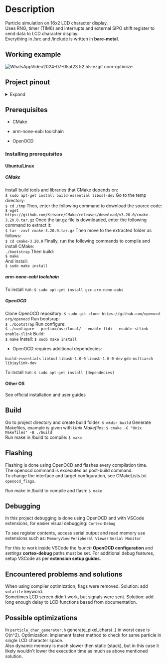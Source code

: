 
# Description
Particle simulation on 16x2 LCD character display.  
Uses RNG, timer (TIM6) and interrupts and external SIPO shift register to send data to LCD character display.   
Everything in /src and /include is written in **bare-metal**.   
## Working example  
![WhatsAppVideo2024-07-05at23 52 55-ezgif com-optimize](https://github.com/AEF1551s/16x2_particle_simulation/assets/65708516/32a1a61f-b702-4039-9941-beb83fe7da17)  
## Project pinout
<details>
  <summary>Expand</summary>  
  
![Screenshot from 2024-07-06 02-28-42](https://github.com/AEF1551s/16x2_particle_simulation/assets/65708516/b9d0f2de-a9aa-421d-9aae-6ade8df3f8d6)

</details> 

## Prerequisites

- CMake

-  arm-none-eabi toolchain

-  OpenOCD

  

### Installing prerequisites

#### Ubuntu/Linux

##### CMake

Install build tools and libraries that CMake depends on:  
`$ sudo apt-get install build-essential libssl-dev`
Go to the temp directory:  
`$ cd /tmp`
Then, enter the following command to download the source code:  
`$ wget https://github.com/Kitware/CMake/releases/download/v3.20.0/cmake-3.20.0.tar.gz`
Once the tar.gz file is downloaded, enter the following command to extract it:  
`$ tar -zxvf cmake-3.20.0.tar.gz`
Then move to the extracted folder as follows:  
`$ cd cmake-3.20.0`
Finally, run the following commands to compile and install CMake:  
`./bootstrap`
Then  build:  
`$ make`  
And install:  
`$ sudo make install`
##### arm-none-eabi toolchain
To install run:
`$ sudo apt-get install gcc-arm-none-eabi`

##### OpenOCD
Clone OpenOCD repository:
`$ sudo git clone https://github.com/openocd-org/openocd`
Run bootsrap:  
`$ ./bootstrap`
Run configure:  
`$ ./configure --prefix=/usr/local/ --enable-ftdi --enable-stlink --enable-jlink`
Build:  
`$ make`
Install:
`$ sudo make install`

- OpenOCD requires additional dependecies:

`build-essentials`
`libtool`
`libusb-1.0-0`
`libusb-1.0-0-dev`
`gdb-multiarch`
`libjaylink-dev`

To install run:
`$ sudo apt-get install [dependecies]`

#### Other OS

See official installation and user guides

  

## Build
Go to project directory and create build folder:
`$ mkdir build`
Generate Makefiles, example is given with *Unix Makefiles*:
`$ cmake -G "Unix Makefiles" -B ./build`  
Run make in /build to compile:
`$ make`
  

## Flashing
Flashing is done using OpenOCD and flashes every compilation time.  
The openocd command is excecuted as post-build command.  
To change the interface and target configuration, see CMakeLists.txt `openocd_flags`.  

Run make in /build to compile and flash:
`$ make`

## Debugging
In this project debugging is done using OpenOCD and with VSCode extensions, for easier visual debugging: 
`Cortex-Debug`

To see register contents, access serial output and read memory use extensions such as: 
`MemoryView`
`Peripheral Viewer`
`Serial Monitor`
  
  For this to work inside VSCode the *launch* **OpenOCD configuration** and *settings* **cortex-debug** paths must be set.
For additional debug features, setup VSCode as per **extension setup guides**.

## Encountered problems and solutions
When using compiler optimization, flags were removed. Solution: add `volatile` keyword.  
Sometimes LCD screen didn't work, but signals were sent. Solution: add long enough delay to LCD functions based from documentation.  

## Possible optimizations  
In `particle_char_generator.h` generate_pixel_chars(..) in worst case is O(n^2). Optimization: implement faster method to check for same particle in single LCD character space.  
Also dynamic memory is much slower then static (stack), but in this case it likely wouldn't lower the execution time as much as above mentioned solution.  

